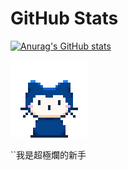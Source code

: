 
# GitHub Stats

[![Anurag's GitHub stats](https://github-readme-stats.vercel.app/api?username=CuteQQQ)](https://github.com/CuteQQQ)


[![](https://github.com/CuteQQQ/CuteQQQ/blob/main/mona-whisper.gif?raw=true)](https://github.com/CuteQQQ)


``我是超極爛的新手
